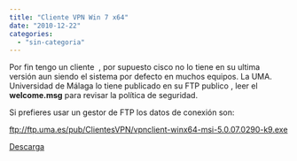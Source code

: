 ```yaml
---
title: "Cliente VPN Win 7 x64"
date: "2010-12-22"
categories: 
  - "sin-categoria"
---
```


Por fin tengo un cliente  , por supuesto cisco no lo tiene en su ultima versión aun siendo el sistema por defecto en muchos equipos. La UMA. Universidad de Málaga lo tiene publicado en su FTP publico , leer el **welcome.msg** para revisar la política de seguridad.

Si prefieres usar un gestor de FTP los datos de conexión son:

ftp://ftp.uma.es/pub/ClientesVPN/vpnclient-winx64-msi-5.0.07.0290-k9.exe

[Descarga](ftp://ftp.uma.es/pub/ClientesVPN/vpnclient-winx64-msi-5.0.07.0290-k9.exe)

